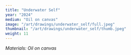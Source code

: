 ```yaml
---
title: "Underwater Self"
year: "2024"
medium: "Oil on canvas"
image: "/art/drawings/underwater_self/full.jpeg"
thumbnail: "/art/drawings/underwater_self/thumb.jpeg"
weight: 11
---
```

*Materials: Oil on canvas* 
